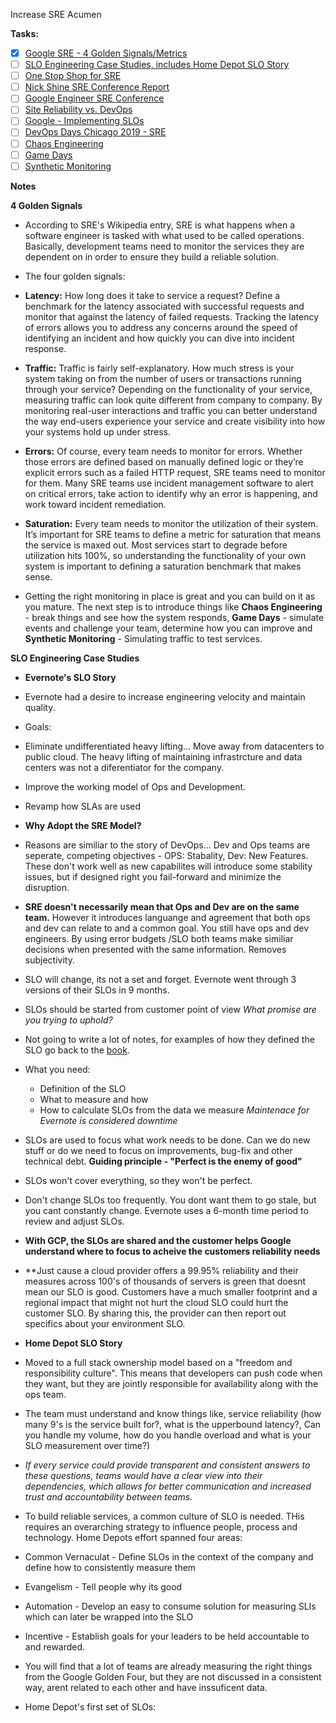 Increase SRE Acumen

**Tasks:**
- [x] [Google SRE - 4 Golden Signals/Metrics](https://victorops.com/blog/sre-golden-signals-of-monitoring)
- [ ] [SLO Engineering Case Studies, includes Home Depot SLO Story](https://landing.google.com/sre/workbook/chapters/slo-engineering-case-studies/)
- [ ] [One Stop Shop for SRE](https://github.com/dastergon/awesome-sre/blob/master/README.md)
- [ ] [Nick Shine SRE Conference Report](https://www.yammer.com/statefarm.com/threads/411541455986688)
- [ ] [Google Engineer SRE Conference](https://www.youtube.com/watch?v=c-w_GYvi0eA)
- [ ] [Site Reliability vs. DevOps](https://cloud.google.com/blog/products/gcp/sre-vs-devops-competing-standards-or-close-friends?source=post_page-----40b823b18e08----------------------&m=1)
- [ ] [Google - Implementing SLOs](https://landing.google.com/sre/workbook/chapters/how-sre-relates/)
- [ ] [DevOps Days Chicago 2019 - SRE](https://www.youtube.com/watch?v=fWvNzDVOJDE)
- [ ] [Chaos Engineering](https://victorops.com/blog/chaos-engineering/)
- [ ] [Game Days](https://victorops.com/blog/september-roundup-a-gameday-recap)
- [ ] [Synthetic Monitoring](https://en.wikipedia.org/wiki/Synthetic_monitoring)

**Notes**

**4 Golden Signals**
* According to SRE's Wikipedia entry, SRE is what happens when a software engineer is tasked with what used to be called operations. Basically, development teams need to monitor the services they are dependent on in order to ensure they build a reliable solution.
*  The four golden signals:
  * **Latency:** How long does it take to service a request? Define a benchmark for the latency associated with successful requests and monitor that against the latency of failed requests. Tracking the latency of errors allows you to address any concerns around the speed of identifying an incident and how quickly you can dive into incident response.

  * **Traffic:** Traffic is fairly self-explanatory. How much stress is your system taking on from the number of users or transactions running through your service? Depending on the functionality of your service, measuring traffic can look quite different from company to company. By monitoring real-user interactions and traffic you can better understand the way end-users experience your service and create visibility into how your systems hold up under stress.

  * **Errors:** Of course, every team needs to monitor for errors. Whether those errors are defined based on manually defined logic or they’re explicit errors such as a failed HTTP request, SRE teams need to monitor for them. Many SRE teams use incident management software to alert on critical errors, take action to identify why an error is happening, and work toward incident remediation.

  * **Saturation:** Every team needs to monitor the utilization of their system. It’s important for SRE teams to define a metric for saturation that means the service is maxed out. Most services start to degrade before utilization hits 100%, so understanding the functionality of your own system is important to defining a saturation benchmark that makes sense.

* Getting the right monitoring in place is great and you can build on it as you mature. The next step is to introduce things like **Chaos Engineering** - break things and see how the system responds, **Game Days** - simulate events and challenge your team, determine how you can improve and **Synthetic Monitoring** - Simulating traffic to test services.

**SLO Engineering Case Studies**

* **Evernote's SLO Story**
 * Evernote had a desire to increase engineering velocity and maintain quality.
 
 * Goals:
  * Eliminate undifferentiated heavy lifting... Move away from datacenters to public cloud. The heavy lifting of maintaining infrastrcture and data centers was not a diferentiator for the company.
  * Improve the working model of Ops and Development.
  * Revamp how SLAs are used
 
 * **Why Adopt the SRE Model?**
  * Reasons are similiar to the story of DevOps... Dev and Ops teams are seperate, competing objectives - OPS: Stabality, Dev: New Features. These don't work well as new capabilites will introduce some stability issues, but if designed right you fail-forward and minimize the disruption.
  * **SRE doesn't necessarily mean that Ops and Dev are on the same team.** However it introduces languange and agreement that both ops and dev can relate to and a common goal. You still have ops and dev engineers. By using error budgets /SLO both teams make similiar decisions when presented with the same information. Removes subjectivity.
  * SLO will change, its not a set and forget. Evernote went through 3 versions of their SLOs in 9 months.
  * SLOs should be started from customer point of view *What promise are you trying to uphold?*
  * Not going to write a lot of notes, for examples of how they defined the SLO go back to the [book](https://landing.google.com/sre/workbook/chapters/slo-engineering-case-studies/).
  * What you need:
    * Definition of the SLO
    * What to measure and how
    * How to calculate SLOs from the data we measure *Maintenace for Evernote is considered downtime*
  * SLOs are used to focus what work needs to be done. Can we do new stuff or do we need to focus on improvements, bug-fix and other technical debt. **Guiding principle - "Perfect is the enemy of good"**
  * SLOs won't cover everything, so they won't be perfect. 
  * Don't change SLOs too frequently. You dont want them to go stale, but you cant constantly change. Evernote uses a 6-month time period to review and adjust SLOs.
  * **With GCP, the SLOs are shared and the customer helps Google understand where to focus to acheive the customers reliability needs**
  * **Just cause a cloud provider offers a 99.95% reliability and their measures across 100's of thousands of servers is green that doesnt mean our SLO is good. Customers have a much smaller footprint and a regional impact that might not hurt the cloud SLO could hurt the customer SLO. By sharing this, the provider can then report out specifics about your environment SLO.

* **Home Depot SLO Story**
 * Moved to a full stack ownership model based on a "freedom and responsibility culture". This means that developers can push code when they want, but they are jointly responsible for availability along with the ops team. 
 * The team must understand and know things like, service reliability (how many 9's is the service built for?, what is the upperbound latency?, Can you handle my volume, how do you handle overload and what is your SLO measurement over time?)
 * *If every service could provide transparent and consistent answers to these questions, teams would have a clear view into their dependencies, which allows for better communication and increased trust and accountability between teams.*
 * To build reliable services, a common culture of SLO is needed. THis requires an overarching strategy to influence people, process and technology. Home Depots effort spanned four areas:
  * Common Vernaculat - Define SLOs in the context of the company and define how to consistently measure them
  * Evangelism - Tell people why its good
  * Automation - Develop an easy to consume solution for measuring SLIs which can later be wrapped into the SLO
  * Incentive - Establish goals for your leaders to be held accountable to and rewarded.
  
 * You will find that a lot of teams are already measuring the right things from the Google Golden Four, but they are not discussed in a consistent way, arent related to each other and have inssuficent data.

 * Home Depot's first set of SLOs:
 
    
